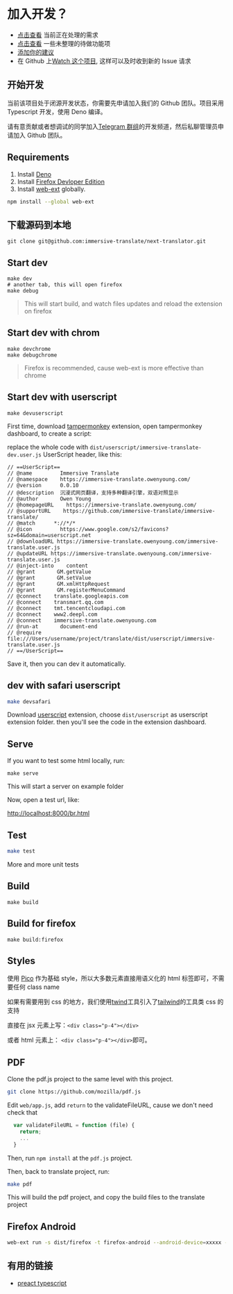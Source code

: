# 加入开发？

- [点击查看](https://github.com/orgs/immersive-translate/projects/1) 当前正在处理的需求
- [点击查看](https://immersive-translate.owenyoung.com/TODO.html) 一些未整理的待做功能项
- [添加你的建议](https://github.com/immersive-translate/immersive-translate/issues)
- 在 Github 上[Watch 这个项目](https://github.com/immersive-translate/immersive-translate), 这样可以及时收到新的 Issue 请求

## 开始开发

当前该项目处于闭源开发状态，你需要先申请加入我们的 Github 团队。项目采用 Typescript 开发，使用 Deno 编译。

请有意贡献或者想调试的同学加入[Telegram 群组](https://t.me/+rq848Z09nehlOTgx)的开发频道，然后私聊管理员申请加入 Github 团队。

## Requirements

1. Install [Deno](https://deno.land/manual@v1.28.2/getting_started/installation)
2. Install
   [Firefox Devloper Edition](https://www.mozilla.org/en-US/firefox/developer/)
3. Install [web-ext](https://github.com/mozilla/web-ext) globally.

```bash
npm install --global web-ext
```

## 下载源码到本地

```
git clone git@github.com:immersive-translate/next-translator.git
```

## Start dev

    make dev
    # another tab, this will open firefox
    make debug

> This will start build, and watch files updates and reload the extension on
> firefox

## Start dev with chrom

    make devchrome
    make debugchrome

> Firefox is recommended, cause web-ext is more effective than chrome

## Start dev with userscript

    make devuserscript

First time, download [tampermonkey](https://www.tampermonkey.net/) extension,
open tampermonkey dashboard, to create a script:

replace the whole code with `dist/userscript/immersive-translate-dev.user.js`
UserScript header, like this:

```
// ==UserScript==
// @name         Immersive Translate
// @namespace    https://immersive-translate.owenyoung.com/
// @version      0.0.10
// @description  沉浸式网页翻译，支持多种翻译引擎，双语对照显示
// @author       Owen Young
// @homepageURL    https://immersive-translate.owenyoung.com/
// @supportURL    https://github.com/immersive-translate/immersive-translate/
// @match      *://*/*
// @icon         https://www.google.com/s2/favicons?sz=64&domain=userscript.net
// @downloadURL https://immersive-translate.owenyoung.com/immersive-translate.user.js
// @updateURL https://immersive-translate.owenyoung.com/immersive-translate.user.js
// @inject-into    content
// @grant       GM.getValue
// @grant       GM.setValue
// @grant       GM.xmlHttpRequest
// @grant       GM.registerMenuCommand
// @connect    translate.googleapis.com
// @connect    transmart.qq.com
// @connect    tmt.tencentcloudapi.com
// @connect    www2.deepl.com
// @connect    immersive-translate.owenyoung.com
// @run-at       document-end
// @require    file:///Users/username/project/translate/dist/userscript/immersive-translate.user.js
// ==/UserScript==
```

Save it, then you can dev it automatically.

## dev with safari userscript

```bash
make devsafari
```

Download [userscript](https://github.com/quoid/userscripts) extension, choose
`dist/userscript` as userscript extension folder. then you'll see the code in
the extension dashboard.

## Serve

If you want to test some html locally, run:

    make serve

This will start a server on example folder

Now, open a test url, like:

<http://localhost:8000/br.html>

## Test

```bash
make test
```

More and more unit tests

## Build

    make build

## Build for firefox

    make build:firefox

## Styles

使用 [Pico](https://picocss.com/) 作为基础 style，所以大多数元素直接用语义化的 html 标签即可，不需要任何 class
name

如果有需要用到 css
的地方，我们使用[twind](https://twind.style/)工具引入了[tailwind](https://tailwindcss.com/)的工具类
css 的支持

直接在 jsx 元素上写：`<div class="p-4"></div>`

或者 html 元素上： `<div class="p-4"></div>`即可。

## PDF

Clone the pdf.js project to the same level with this project.

```bash
git clone https://github.com/mozilla/pdf.js
```

Edit `web/app.js`, add `return` to the validateFileURL, cause we don't need check that

```js
  var validateFileURL = function (file) {
    return;
    ...
  }
```

Then, run `npm install` at the `pdf.js` project.

Then, back to translate project, run:

```bash
make pdf
```

This will build the pdf project, and copy the build files to the translate project

## Firefox Android

```bash
web-ext run -s dist/firefox -t firefox-android --android-device=xxxxx --firefox-apk org.mozilla.fenix
```

## 有用的链接

- [preact typescript](https://preactjs.com/guide/v10/typescript)
